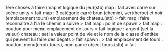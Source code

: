 1ere choses à faire (map et logique du jeu)(stb)
map : fait avec carré sur scène unity > fait
map : 3 catégorie carré brun (chemin), vert(herbe) et noir (emplacement tours) emplacement de chateau.(stb) > fait
map : faire reconnaitre à l'ia le chemin a suivre  > fait
map : point de spawn > fait
map : boutton pour menu emplacement de tours > fait
logique : argent (set la valeur) 
chateau : set la valeur point de vie et le nom de la classe d'entitée qui peuvent lui faire des dégats > fait
spawn : > fait
emplacement de tours : boutton, menu(choix tours), nom game object tours.(stb) > fait
